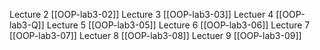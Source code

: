 Lecture 2 [[OOP-lab3-02]]
Lecture 3 [[OOP-lab3-03]]
Lectuer 4 [[OOP-lab3-Q]] 
Lecture 5 [[OOP-lab3-05]]
Lecture 6 [[OOP-lab3-06]]
Lecture 7 [[OOP-lab3-07]]
Lectuer 8 [[OOP-lab3-08]]
Lectuer 9 [[OOP-lab3-09]]